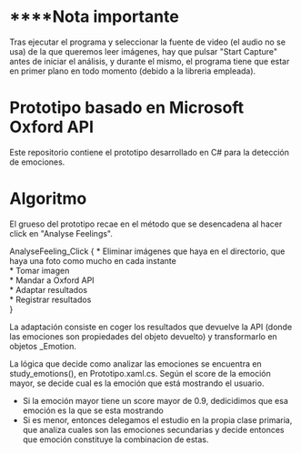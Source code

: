 ****Nota importante
===================

Tras ejecutar el programa y seleccionar la fuente de video (el audio no se usa) de la que queremos leer imágenes, hay que pulsar "Start Capture" antes de iniciar el análisis, y durante el mismo, el programa tiene que estar en primer plano en todo momento (debido a la libreria empleada).

Prototipo basado en Microsoft Oxford API
========================================

Este repositorio contiene el prototipo desarrollado en C# para la detección de emociones.

Algoritmo
===============
El grueso del prototipo recae en el método que se desencadena al hacer click en "Analyse Feelings".

AnalyseFeeling_Click {
	* Eliminar imágenes que haya en el directorio, que haya una foto como mucho en cada instante   
	* Tomar imagen   
	* Mandar a Oxford API   
	* Adaptar resultados   
	* Registrar resultados   
}

La adaptación consiste en coger los resultados que devuelve la API (donde las emociones son propiedades del objeto devuelto) y transformarlo en objetos _Emotion.

La lógica que decide como analizar las emociones se encuentra en study_emotions(), en Prototipo.xaml.cs. Según el score de la emoción mayor, se decide cual es la emoción que está mostrando el usuario.

*   Si la emoción mayor tiene un score mayor de 0.9, dedicidimos que esa emoción es la que se esta mostrando   
*   Si es menor, entonces delegamos el estudio en la propia clase primaria, que analiza cuales son las emociones            secundarias y decide entonces que emoción constituye la combinacion de estas.

